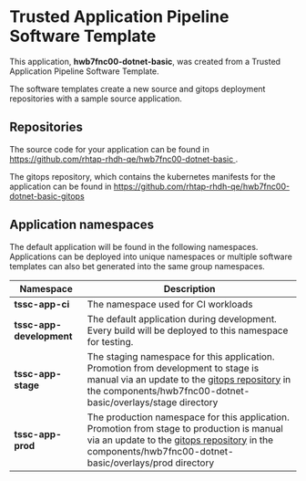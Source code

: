 # Trusted Application Pipeline Software Template

This application, **hwb7fnc00-dotnet-basic**, was created from a Trusted Application Pipeline Software Template.

The software templates create a new source and gitops deployment repositories with a sample source application. 

## Repositories

The source code for your application can be found in [https://github.com/rhtap-rhdh-qe/hwb7fnc00-dotnet-basic ](https://github.com/rhtap-rhdh-qe/hwb7fnc00-dotnet-basic ).
 
The gitops repository, which contains the kubernetes manifests for the application can be found in 
[https://github.com/rhtap-rhdh-qe/hwb7fnc00-dotnet-basic-gitops ](https://github.com/rhtap-rhdh-qe/hwb7fnc00-dotnet-basic-gitops ) 

## Application namespaces 

The default application will be found in the following namespaces. Applications can be deployed into unique namespaces or multiple software templates can also bet generated into the same group namespaces.  

|  Namespace   |  Description   |  
| -------- | -------- |
| **tssc-app-ci** | The namespace used for CI workloads |
| **tssc-app-development** | The default application during development. Every build will be deployed to this namespace for testing. |
| **tssc-app-stage** | The staging namespace for this application. Promotion from development to stage is manual via an update to the [gitops repository](https://github.com/rhtap-rhdh-qe/hwb7fnc00-dotnet-basic-gitops ) in the components/hwb7fnc00-dotnet-basic/overlays/stage directory |
| **tssc-app-prod** | The production namespace for this application. Promotion from stage to production is manual via an update to the [gitops repository](https://github.com/rhtap-rhdh-qe/hwb7fnc00-dotnet-basic-gitops ) in the components/hwb7fnc00-dotnet-basic/overlays/prod directory |